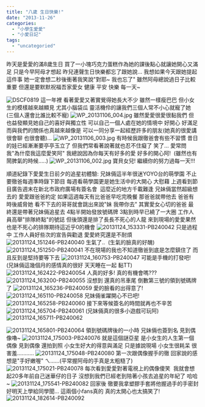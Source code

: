 ```yaml
---
title: "八歲 生日快樂!"
date: "2013-11-26"
categories: 
  - "小學生愛愛"
  - "小愛日記"
tags: 
  - "uncategoried"
---
```


昨天是愛愛的滿8歲生日 買了一小塊巧克力蛋糕作為她的課後點心就讓她開心又滿足 只是今早阿母才想起 昨兒連聲生日快樂都忘了跟她說... 我想如果今天跟她提起這件事 她一定會想二秒後衝著我笑說"對耶~ 我也忘了" 雖然阿母總說過日子比較重要 但還是要默默祝福吾家愛女 健康 平安 快樂 每一天~

 ![DSCF0819](images/10790004113_be3d51d9e9.jpg) 這一年裡 看著愛愛又著實覺得她長大不少 雖然一樣瘦巴巴 但小女生的模樣越來越顯見 尤其小腦袋瓜 靈活機伶的讓我們三個人常不小心就寵了她 (三個人還會比誰比較不寵) ![WP_20131106_004.jpg](images/10752295813_7e11f41ec3.jpg) 雖然愛愛很愛很黏我們 但也益發顯見她自己的喜好與獨立性 可以自己一個人處在她的情境中 好開心 好滿足 而與我們的關係也真越來越像是 可以一同分享一起經歷許多的朋友(她真的很愛講很會聊 也很會聽)... ![WP_20131106_003.jpg](images/10752074346_0e309f9dfb.jpg) 有時候我跟徹爸會有些不習慣 昔日的娃已經漸漸要亭亭玉立了 但我們常看著說著就也忍不住癡了 笑了... 愛常問我"為什麼我這麼愛笑阿" 我總說因為你每天有好多的愛 好多的開心阿!  (雖然也有鬧脾氣的時候.....) ![WP_20131106_002.jpg](images/10751993845_b11cb52d96.jpg) 寶貝女兒! 繼續你的努力過每一天!!!

順道紀錄下愛愛生日前夕的追星初體驗: 兄妹倆這半年很迷YOYO台的萌學園 不止要徹爸每週準時錄下節目 每週看萌學園更是她生活中的大開心 大慰藉 上週看到節目廣告週末在新北市政府廣場有簽名會  這麼近的地方千載難逢 兄妹倆當然超級想去的 愛愛跟爸爸約定 如果這週每天有比爸爸早吃完晚餐 那爸爸就帶他去 爸爸有時後威脅她 看不下去的哥哥就會跳出來說"妹 我帶你去" 其實愛女心切的爸爸 最終還是帶著兄妹倆追星去 4點半開始發放號碼牌 3點到時早已繞了一大圈 工作人員高舉"排隊終點"的號誌 但後頭還是排了長長不死心的人龍 來到現場的愛愛果然也是不死心的排隊期待這近乎0的機會 ![20131124_153331-PB240042](images/11059249245_d708a6527f.jpg) 只是過程中 工作人員好些次的宣告與勸退 愛愛終究還是不耐煩 ![20131124_151246-PB240040](images/11059409853_8cbdb2ecb1.jpg) 生氣了..  (生氣的臉真的好醜) ![20131124_151250-PB240041](images/11059249595_21451e77de.jpg) 不在現場的我也不知道徹爸到底是怎麼鎮住了 而且反到是堅持要等下去 ![20131124_160753-PB240047](images/11059363374_bf06eb2102.jpg) 可能是手機的打發吧! (兄妹倆這幾個月的感情真的很好 天天睡在一起 黏TT) ![20131124_162422-PB240054](images/11059242695_9c4fa7ffe2.jpg) 人真的好多! 真的有機會嗎??? ![20131124_163200-PB240055](images/11059241865_7dea747605.jpg) 沒想到 還真的吊車尾 倒數第三號的領到號碼牌了 ![20131124_165236-PB240059](images/11059239595_10b1bebc5b.jpg) 愛的臉看的出得意了! ![20131124_165110-PB240058](images/11059399353_d23cac8bb7.jpg) 兄妹倆雀躍開心不已吧! ![20131124_165258-PB240060](images/11059318466_475ef1e573.jpg) 接下來等候簽名的時間就再也不辛苦 ![20131124_165704-PB240061](images/11059317676_95cc34e593.jpg) (兄妹倆真的很多小遊戲可玩阿) ![20131124_165711-PB240062](images/11059354754_9f8aeb4aa7.jpg)

![20131124_165801-PB240064](images/11059395703_c33a633e9a.jpg) 領到號碼牌後的一小時 兄妹倆也簽到名 見到偶像嚕~ ![20131124_175003-PB240076](images/11059348974_64d485d2c8.jpg) 就是這個謎亞星 是小女生的人生第一個偶像 見到偶像 還拍到照 小女生好大的得意與滿足 只是據說現場 小女生很耗呆 很害羞........... ![20131124_175048-PB240080](images/11059309216_0d51e872de.jpg) 第一次跟偶像握手的徹 回家說的感想是"手好嫩喔" ㄟ......(平常握阿母的手真是太粗糙了) ![20131124_175021-PB240078](images/11059390893_66df06c4a4.jpg) 每次看到愛愛對著電視上的偶像傻笑  我就會想起20多年前自己迷華仔的日子 沒想到我們已經老到陪著小孩去追星的年紀了 哈哈~ ![20131124_175541-PB240082](images/11059308136_be9e83e483.jpg) 回家後 徹要我拿塑膠手套將他握過手的手密封 好明天上學給同學聞... 這兩個小fans真的 真的太開心也太搞笑了!  ![20131124_182614-PB240092](images/11059384273_bef3d1a8e5.jpg)
